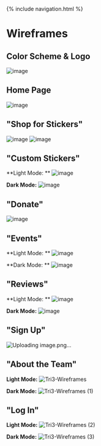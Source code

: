 {% include navigation.html %}

# Wireframes

## Color Scheme & Logo
![image](https://user-images.githubusercontent.com/55467785/157729346-ac7e705a-6f0e-4860-8ba2-06a79ddec9e6.png)

## Home Page
![image](https://user-images.githubusercontent.com/70492417/171681889-e583ddd2-a300-4941-83b6-c4d947eeedb8.png)

## "Shop for Stickers"
![image](https://user-images.githubusercontent.com/70492417/171682006-9cbf2a5c-c24a-4348-b1ae-9833b64008eb.png)
![image](https://user-images.githubusercontent.com/70492417/171682039-fc7b53d4-eaab-4560-9c15-52433db45a76.png)

## "Custom Stickers"
**Light Mode: **
![image](https://user-images.githubusercontent.com/70492417/171682325-c69040b6-c844-43a9-9562-308141ffa8fc.png)

**Dark Mode:**
![image](https://user-images.githubusercontent.com/70492417/171682343-f81784f7-10a4-4602-bd3b-2e9777507257.png)

## "Donate"
![image](https://user-images.githubusercontent.com/70492417/171682637-8193cc93-f194-475a-ba3b-983864155232.png)

## "Events"
**Light Mode: **
![image](https://user-images.githubusercontent.com/70492417/171682569-f5bc0a5f-68d4-42fd-9773-c3b13944f729.png)

**Dark Mode: **
![image](https://user-images.githubusercontent.com/70492417/171682603-bc7f24bd-a96f-4116-b7dc-bda6edaff5c9.png)

## "Reviews"
**Light Mode: **
![image](https://user-images.githubusercontent.com/70492417/171682442-976e3a1b-b3cc-4121-8a4e-2dc72b3d0f25.png)

**Dark Mode:**
![image](https://user-images.githubusercontent.com/70492417/171682670-f03c351c-ddd3-46c4-bfeb-61719f0c5925.png)

## "Sign Up"
![Uploading image.png…]()


## "About the Team"
**Light Mode:**
![Tri3-Wireframes](https://user-images.githubusercontent.com/70492417/159053286-8cc0aa71-10da-4c25-b249-632db0428cc6.png)

**Dark Mode:**
![Tri3-Wireframes (1)](https://user-images.githubusercontent.com/70492417/159053341-2cc5c31e-423e-40b3-aeb9-6b91dca2c7d0.png)

## "Log In"
**Light Mode:**
![Tri3-Wireframes (2)](https://user-images.githubusercontent.com/70492417/159629287-bf33d861-e70b-43e9-8250-bed2c86f223a.png)

**Dark Mode:**
![Tri3-Wireframes (3)](https://user-images.githubusercontent.com/70492417/159629303-c7efd421-dbcb-4919-ba4d-e3866909ea6c.png)

